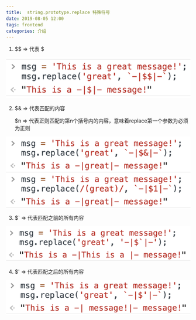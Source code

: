 ```yaml
---
title:  string.prototype.replace 特殊符号
date: 2019-08-05 12:00
tags: frontend
categories: 介绍
---
```


1. $$ => 代表 $

![](https://raw.githubusercontent.com/FoxDaxian/FoxDaxian.github.io/master/assets/picgo/20190805193728.png)

2. $& => 代表匹配的内容

   $n => 代表正则匹配的第n个括号内的内容，意味着replace第一个参数为必须为正则
    
![](https://raw.githubusercontent.com/FoxDaxian/FoxDaxian.github.io/master/assets/picgo/20190805194116.png)

3. $` => 代表匹配之前的所有内容

![](https://raw.githubusercontent.com/FoxDaxian/FoxDaxian.github.io/master/assets/picgo/20190805194258.png)

4. $' => 代表匹配之后的所有内容

![](https://raw.githubusercontent.com/FoxDaxian/FoxDaxian.github.io/master/assets/picgo/20190805194509.png)